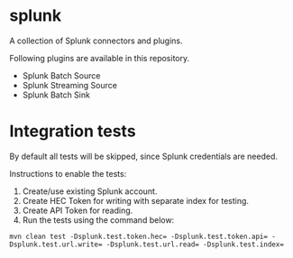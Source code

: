 # splunk
A collection of Splunk connectors and plugins.

Following plugins are available in this repository.

  * Splunk Batch Source
  * Splunk Streaming Source
  * Splunk Batch Sink

# Integration tests

By default all tests will be skipped, since Splunk credentials are needed.

Instructions to enable the tests:
 1. Create/use existing Splunk account.
 2. Create HEC Token for writing with separate index for testing.
 3. Create API Token for reading.
 4. Run the tests using the command below:

```
mvn clean test -Dsplunk.test.token.hec= -Dsplunk.test.token.api= -Dsplunk.test.url.write= -Dsplunk.test.url.read= -Dsplunk.test.index=
```
